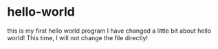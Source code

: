 # hello-world
this is my first hello world program
I have changed a little bit about hello world!
This time, I will not change the file directly!
